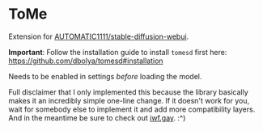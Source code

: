 # ToMe

Extension for [AUTOMATIC1111/stable-diffusion-webui](https://github.com/AUTOMATIC1111/stable-diffusion-webui).

**Important**: Follow the installation guide to install `tomesd` first here: https://github.com/dbolya/tomesd#installation

Needs to be enabled in settings *before* loading the model.

Full disclaimer that I only implemented this because the library basically makes it an incredibly simple one-line change. If it doesn't work for you, wait for somebody else to implement it and add more compatibility layers. And in the meantime be sure to check out [iwf.gay](https://iwf.gay/). :^)